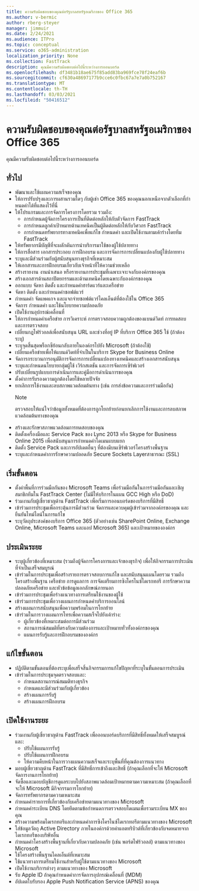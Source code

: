 ```yaml
---
title: ความรับผิดชอบของคุณต่อรัฐบาลสหรัฐอเมริกาของ Office 365
ms.author: v-bermic
author: rberg-steyer
manager: jimmuir
ms.date: 2/24/2021
ms.audience: ITPro
ms.topic: conceptual
ms.service: o365-administration
localization_priority: None
ms.collection: FastTrack
description: คุณมีความรับผิดชอบต่อไปนี้ระหว่างการออนบอร์ด
ms.openlocfilehash: df3481b18ae675f85add83ba969fce78f24eaf6b
ms.sourcegitcommit: cf630a48697177b9cce6c0fbc67a7e7a0b752167
ms.translationtype: MT
ms.contentlocale: th-TH
ms.lasthandoff: 03/03/2021
ms.locfileid: "50416512"
---
```

# <a name="your-responsibilities-for-office-365-us-government"></a>ความรับผิดชอบของคุณต่อรัฐบาลสหรัฐอเมริกาของ Office 365

คุณมีความรับผิดชอบต่อไปนี้ระหว่างการออนบอร์ด
  
## <a name="general"></a>ทั่วไป

- พัฒนาและใช้แผนความสเร็จของคุณ   
- ให้การปรับปรุงและการผสานรวมใดๆ กับผู้เช่า Office 365 ของคุณนอกเหนือจากตัวเลือกที่กําหนดค่าได้ที่แสดงไว้ที่นี่    
- ให้โปรแกรมและการจัดการโครงการโดยรวม รวมถึง:     
  - การกําหนดผู้จัดการโครงการเป็นที่ติดต่อหลักให้กับตัวจัดการ FastTrack   
  - การกําหนดลูกค้าเป้าหมายด้านเทคนิคเป็นผู้ติดต่อหลักให้กับวิศวกร FastTrack  
  - การกําหนดทรัพยากรทางเทคนิคเพื่อแก้ไข กําหนดค่า และเปิดใช้งานตามเค้าร่างโดยทีม FastTrack   
- ให้ทรัพยากรมีบัญชีที่จะผลักดันการนําบริการมาใช้ของผู้ใช้ปลายทาง    
- ให้การสื่อสาร เอกสารประกอบ การฝึกอบรม และการจัดการการเปลี่ยนแปลงกับผู้ใช้ปลายทาง    
- ระบุและมีส่วนร่วมกับผู้สนับสนุนทางธุรกิจที่เหมาะสม     
- ให้เอกสารและการฝึกอบรมเกี่ยวกับเจ้าหน้าที่ให้ความช่วยเหลือ     
- สร้างรายงาน งานนําเสนอ หรือรายงานการประชุมที่เฉพาะเจาะจงกับองค์กรของคุณ     
- สร้างเอกสารด้านสถาปัตยกรรมและด้านเทคนิคโดยเฉพาะกับองค์กรของคุณ     
- ออกแบบ จัดหา ติดตั้ง และกําหนดค่าฮาร์ดแวร์และเครือข่าย    
- จัดหา ติดตั้ง และกําหนดค่าซอฟต์แวร์     
- กําหนดค่า จัดแพคเกจ และแจกจ่ายซอฟต์แวร์ไคลเอ็นต์ที่ต้องใช้ใน Office 365    
- จัดการ กําหนดค่า และใช้นโยบายความปลอดภัย    
- เปิดใช้งานอุปกรณ์เคลื่อนที่    
- ให้การกําหนดค่าเครือข่าย การวิเคราะห์ การตรวจสอบความถูกต้องของแบนด์วิดท์ การทดสอบ และการตรวจสอบ 
- เปลี่ยนกฎไฟร์วอลล์เพื่อสนับสนุน URL และช่วงที่อยู่ IP ที่บริการ Office 365 ใช้ (ถ้าต้องระบุ)
- ระบุจุดสิ้นสุดพร็อกซีย้อนกลับภายในองค์กรไปยัง Microsoft (ถ้าต้องใช้)     
- เปลี่ยนเครือข่ายเพื่อให้แบนด์วิดท์ที่จําเป็นในบริการ Skype for Business Online   
- จัดการกระบวนการอนุมัติการจัดการการเปลี่ยนแปลงทางเทคนิคและสร้างเอกสารสนับสนุน    
- ระบุและกําหนดนโยบายกลุ่มผู้ใช้ เวิร์กสเตชัน และการจัดการเซิร์ฟเวอร์    
- ปรับเปลี่ยนรูปแบบการดําเนินการและคู่มือการดําเนินการของคุณ   
- ตั้งค่าการรับรองความถูกต้องโดยใช้หลายปัจจัย   
- ยกเลิกการใช้งานและลบสภาพแวดล้อมต้นทาง (เช่น การส่งข้อความและการร่วมมือกัน) 
    > [!NOTE]
    > ตรวจสอบให้แน่ใจว่าข้อมูลทั้งหมดที่ต้องการถูกโยกย้ายก่อนยกเลิกการใช้งานและการลบสภาพแวดล้อมต้นทางของคุณ   
- สร้างและรักษาสภาพแวดล้อมการทดสอบของคุณ  
- ติดตั้งเครื่องมือและ Service Pack ของ Lync 2013 หรือ Skype for Business Online 2015 เพื่อสนับสนุนการกําหนดค่าโดเมนแบบแยก    
- ติดตั้ง Service Pack และการอัปเดตอื่นๆ ที่ต้องมีบนเซิร์ฟเวอร์โครงสร้างพื้นฐาน     
- ระบุและกําหนดค่าการรักษาความปลอดภัย Secure Sockets Layerสาธารณะ (SSL) 
    
## <a name="initiate-phase"></a>เริ่มขั้นตอน

- ตั้งค่าพื้นที่การร่วมมือกันของ Microsoft Teams เพื่อร่วมมือกันในการร่วมมือกันและเชิญสมาชิกทีมใน FastTrack Center (ไม่มีให้บริการในแผน GCC High หรือ DoD)   
- ร่วมงานกับผู้เชี่ยวชาญด้าน FastTrack เพื่อเริ่มการออนบอร์ดของบริการที่มีสิทธิ์    
- เข้าร่วมการประชุมเพื่อกระตุ้นการมีส่วนร่วม จัดการและควบคุมผู้เข้าร่วมจากองค์กรของคุณ และยืนยันไทม์ไลน์ในการแก้ไข    
- ระบุวัตถุประสงค์ของบริการ Office 365 (ตัวอย่างเช่น SharePoint Online, Exchange Online, Microsoft Teams และแอป Microsoft 365) และเป้าหมายขององค์กร
    
## <a name="assess-phase"></a>ประเมินระยะ

- ระบุผู้เกี่ยวข้องที่เหมาะสม (รวมถึงผู้จัดการโครงการและเจ้าของธุรกิจ) เพื่อให้กิจกรรมการประเมินที่จําเป็นเสร็จสมบูรณ์    
- เข้าร่วมในการประชุมเพื่อสร้างรายการตรวจสอบการแก้ไข และสนับสนุนแผนโดยรวม รวมถึงโครงสร้างพื้นฐาน เครือข่าย การดูแลการ การจัดเตรียมการซิงโครไนซ์ไดเรกทอรี การรักษาความปลอดภัยเครือข่าย และหัวข้อข้อมูลเอกลักษณ์ภายนอก 
- เข้าร่วมการประชุมเพื่อร่างแนวทางการเตรียมใช้งานของผู้ใช้     
- เข้าร่วมการประชุมเพื่อวางแผนการกําหนดค่าบริการออนไลน์    
- สร้างแผนการสนับสนุนเพื่อความพร้อมในการโยกย้าย    
- เข้าร่วมในการวางแผนการโทรเพื่อความสเร็จไปยังเค้าร่าง:   
  - ผู้เกี่ยวข้องที่เหมาะสมต่อการมีส่วนร่วม   
  - สถานการณ์สมมติที่ตรงกับความต้องการและเป้าหมายทั่วทั้งองค์กรของคุณ   
  - แผนการรับรู้และการฝึกอบรมขององค์กร
    
## <a name="remediate-phase"></a>แก้ไขขั้นตอน

- ปฏิบัติตามขั้นตอนที่ต้องระบุเพื่อเสร็จสิ้นกิจกรรมการแก้ไขปัญหาที่ระบุในขั้นตอนการประเมิน  
- เข้าร่วมในการประชุมจุดตรวจสอบและ:   
  - กําหนดสถานการณ์สมมติทางธุรกิจ  
  - กําหนดและมีส่วนร่วมกับผู้เกี่ยวข้อง  
  - สร้างแผนการรับรู้ 
  - สร้างแผนการฝึกอบรม
    
## <a name="enable-phase"></a>เปิดใช้งานระยะ

- ร่วมงานกับผู้เชี่ยวชาญด้าน FastTrack เพื่อออนบอร์ดบริการที่มีสิทธิ์ทั้งหมดให้เสร็จสมบูรณ์และ:  
  - ปรับใช้แผนการรับรู้   
  - ปรับใช้แผนการฝึกอบรม   
  - ให้ความคืบหน้าในการวางแผนความสเร็จและระบุพื้นที่ที่คุณต้องการแนวทาง  
- มอบผู้เชี่ยวชาญด้าน FastTrack ที่มีสิทธิ์การเข้าถึงและสิทธิ์ (ถ้าคุณเลือกที่จะให้ Microsoft จัดการงานการโยกย้าย)   
- จัดซื้อและมอบบัญชีการดูแลระบบไปยังสภาพแวดล้อมเป้าหมายตามความเหมาะสม (ถ้าคุณเลือกที่จะให้ Microsoft มีกิจกรรมการโยกย้าย)    
- จัดการทรัพยากรตามความเหมาะสม     
- กําหนดค่ารายการที่เกี่ยวข้องกับเครือข่ายตามแนวทางของ Microsoft    
- กําหนดค่าระเบียน DNS โดยยึดตามข้อกําหนดการตรวจสอบโดเมนเพื่อรวมระเบียน MX ของคุณ    
- สร้างความพร้อมไดเรกทอรีและกําหนดค่าการซิงโครไนซ์ไดเรกทอรีตามแนวทางของ Microsoft   
- ใส่ข้อมูลวัตถุ Active Directory ภายในองค์กรด้วยค่าแอตทริบิวต์ที่เกี่ยวข้องกับจดหมายจากไดเรกทอรีของบริษัทอื่น    
- กําหนดค่าโครงสร้างพื้นฐานที่เกี่ยวกับความปลอดภัย (เช่น พอร์ตไฟร์วอลล์) ตามแนวทางของ Microsoft    
- ใช้โครงสร้างพื้นฐานไคลเอ็นต์ที่เหมาะสม   
- ใช้แนวทางการเตรียมใช้งานสําหรับผู้ใช้ตามแนวทางของ Microsoft    
- เปิดใช้งานบริการต่างๆ ตามแนวทางของ Microsoft    
- รับ Apple ID ถ้าคุณกําหนดค่าการจัดการอุปกรณ์เคลื่อนที่ (MDM)   
- อัปเดตใบรับรอง Apple Push Notification Service (APNS) ของคุณ
  